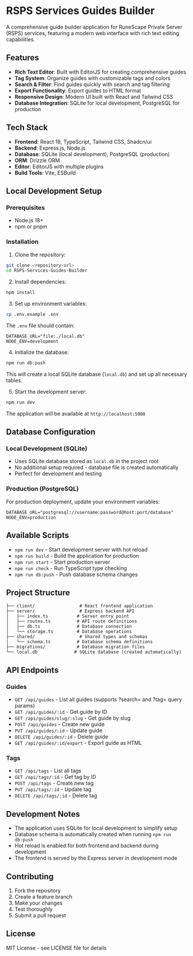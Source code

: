 # RSPS Services Guides Builder

A comprehensive guide builder application for RuneScape Private Server (RSPS) services, featuring a modern web interface with rich text editing capabilities.

## Features

- **Rich Text Editor**: Built with EditorJS for creating comprehensive guides
- **Tag System**: Organize guides with customizable tags and colors
- **Search & Filter**: Find guides quickly with search and tag filtering
- **Export Functionality**: Export guides to HTML format
- **Responsive Design**: Modern UI built with React and Tailwind CSS
- **Database Integration**: SQLite for local development, PostgreSQL for production

## Tech Stack

- **Frontend**: React 18, TypeScript, Tailwind CSS, Shadcn/ui
- **Backend**: Express.js, Node.js
- **Database**: SQLite (local development), PostgreSQL (production)
- **ORM**: Drizzle ORM
- **Editor**: EditorJS with multiple plugins
- **Build Tools**: Vite, ESBuild

## Local Development Setup

### Prerequisites

- Node.js 18+ 
- npm or pnpm

### Installation

1. Clone the repository:
```bash
git clone <repository-url>
cd RSPS-Services-Guides-Builder
```

2. Install dependencies:
```bash
npm install
```

3. Set up environment variables:
```bash
cp .env.example .env
```

The `.env` file should contain:
```env
DATABASE_URL="file:./local.db"
NODE_ENV=development
```

4. Initialize the database:
```bash
npm run db:push
```

This will create a local SQLite database (`local.db`) and set up all necessary tables.

5. Start the development server:
```bash
npm run dev
```

The application will be available at `http://localhost:5000`

## Database Configuration

### Local Development (SQLite)
- Uses SQLite database stored as `local.db` in the project root
- No additional setup required - database file is created automatically
- Perfect for development and testing

### Production (PostgreSQL)
For production deployment, update your environment variables:
```env
DATABASE_URL="postgresql://username:password@host:port/database"
NODE_ENV=production
```

## Available Scripts

- `npm run dev` - Start development server with hot reload
- `npm run build` - Build the application for production
- `npm run start` - Start production server
- `npm run check` - Run TypeScript type checking
- `npm run db:push` - Push database schema changes

## Project Structure

```
├── client/                 # React frontend application
├── server/                 # Express backend API
│   ├── index.ts           # Server entry point
│   ├── routes.ts          # API route definitions
│   ├── db.ts              # Database connection
│   └── storage.ts         # Database operations
├── shared/                 # Shared types and schemas
│   └── schema.ts          # Database schema definitions
├── migrations/            # Database migration files
└── local.db              # SQLite database (created automatically)
```

## API Endpoints

### Guides
- `GET /api/guides` - List all guides (supports ?search= and ?tag= query params)
- `GET /api/guides/:id` - Get guide by ID
- `GET /api/guides/slug/:slug` - Get guide by slug
- `POST /api/guides` - Create new guide
- `PUT /api/guides/:id` - Update guide
- `DELETE /api/guides/:id` - Delete guide
- `GET /api/guides/:id/export` - Export guide as HTML

### Tags
- `GET /api/tags` - List all tags
- `GET /api/tags/:id` - Get tag by ID
- `POST /api/tags` - Create new tag
- `PUT /api/tags/:id` - Update tag
- `DELETE /api/tags/:id` - Delete tag

## Development Notes

- The application uses SQLite for local development to simplify setup
- Database schema is automatically created when running `npm run db:push`
- Hot reload is enabled for both frontend and backend during development
- The frontend is served by the Express server in development mode

## Contributing

1. Fork the repository
2. Create a feature branch
3. Make your changes
4. Test thoroughly
5. Submit a pull request

## License

MIT License - see LICENSE file for details